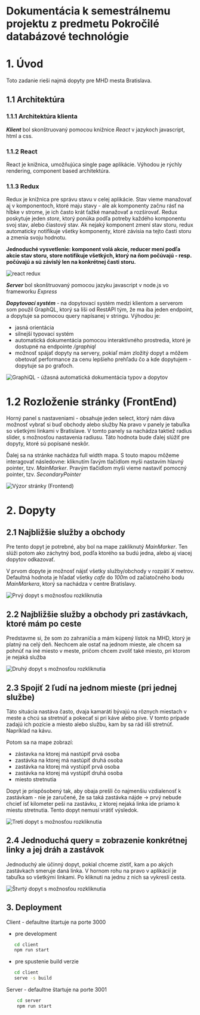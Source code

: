 
# Dokumentácia k semestrálnemu projektu z predmetu Pokročilé databázové technológie


# 1. Úvod

Toto zadanie rieši najmä dopyty pre MHD mesta Bratislava.

## 1.1 Architektúra

### 1.1.1 Architektúra klienta
***Klient*** bol skonštruovaný pomocou knižnice *React* v jazykoch javascript, html a css.

### 1.1.2 React
React je knižnica, umožňujúca single page aplikácie. Výhodou je rýchly rendering, component based architektúra.

### 1.1.3 Redux
Redux je knižnica pre správu stavu v celej aplikácie. Stav vieme manažovať aj v komponentoch, ktoré maju stavy - ale ak komponenty začnu rásť na hĺbke v strome, je ich často krát ťažké manažovať a rozširovať. Redux poskytuje jeden *store*, ktorý ponúka podľa potreby každého komponentu svoj stav, alebo čiastový stav.
Ak nejaký komponent zmení stav storu, redux automaticky notifikuje všetky komponenty, ktoré závisia na tejto časti storu a zmenia svoju hodnotu.

**Jednoduché vysvetlenie: komponent volá akcie, reducer mení podľa akcie stav storu, store notifikuje všetkých, ktorý na ňom počúvajú - resp. počúvajú a sú závislý len na konkrétnej časti storu.**


![react redux](https://cdn-images-1.medium.com/max/1600/1*2FrT8oMXswVWiVEfBCXlAQ.png)


***Server*** bol skonštruovaný pomocou jazyku javascript v node.js vo frameworku *Express*

***Dopytovací systém*** - na dopytovací systém medzi klientom a serverom som použil GraphQL, ktorý sa líši od RestAPI tým, že ma iba jeden endpoint, a dopytuje sa pomocou query napísanej v stringu. Výhodou je: 

- jasná orientácia 
- silnejší typovací systém 
- automatická dokumentácia pomocou interaktívného prostredia, ktoré je dostupné na endpointe */graphiql*
- možnosť spájať dopyty na servery, pokiaľ mám zložitý dopyt a môžem obetovať performance za cenu lepšieho prehľadu čo a kde dopytujem - dopytuje sa po grafoch.

![GraphiQL - úžasná automatická dokumentácia typov a dopytov](automatic_documentation.png)


# 1.2 Rozloženie stránky (FrontEnd)

Horný panel s nastaveniami - obsahuje jeden select, ktorý nám dáva možnosť vybrať si buď obchody alebo služby
Na pravo v panely je tabuľka so všetkými linkami v Bratislave.
V tomto panely sa nachádza taktiež radius slider, s možnosťou nastavenia radiusu. Táto hodnota bude ďalej slúžiť pre dopyty, ktoré sú popísané neskôr.


Ďalej sa na stránke nachádza full width mapa. S touto mapou môžeme interagovať následovne: kliknutím ľavým tlačidlom myši
nastavím hlavný pointer, tzv. *MainMarker*. Pravým tlačidlom myši vieme nastaviť pomocný pointer, tzv. *SecondaryPointer*


![Výzor stránky (Frontend)](app.png)


# 2. Dopyty

## 2.1 Najbližšie služby a obchody

Pre tento dopyt je potrebné, aby bol na mape zakliknutý *MainMarker*. Ten slúži potom ako záchytný bod, podľa ktorého sa budú jedna, alebo aj viacej dopytov odkazovať.

V prvom dopyte je možnosť nájsť všetky služby/obchody v rozpätí *X* metrov. Defaultná hodnota je hľadať všetky *cafe* do *100*m od začiatočného bodu *MainMarkera*, ktorý sa nachádza v centre Bratislavy.

![Prvý dopyt s možnosťou rozkliknutia](first_query.png)

## 2.2 Najbližšie služby a obchody pri zastávkach, ktoré mám po ceste

Predstavme si, že som zo zahraničia a mám kúpený lístok na MHD, ktorý je platný na celý deň. Nechcem ale ostať na jednom mieste, ale chcem sa pohnúť na iné miesto v meste, pričom chcem zvoliť také miesto, pri ktorom je nejaká služba

![Druhý dopyt s možnosťou rozkliknutia](second_query.png)

## 2.3 Spojiť 2 ľudí na jednom mieste (pri jednej službe)

Táto situácia nastáva často, dvaja kamaráti bývajú na rôznych miestach v meste a chcú sa stretnúť a pokecať si pri káve alebo pive. V tomto prípade zadajú ich pozície a miesto alebo službu, kam by sa rád išli stretnúť. Napríklad na kávu.

Potom sa na mape zobrazí:
- zástavka na ktorej má nastúpiť prvá osoba
- zastávka na ktorej má nastúpiť druhá osoba
- zastávka na ktorej má vystúpiť prvá osoba
- zastávka na ktorej má vystúpiť druhá osoba
- miesto stretnutia

Dopyt je prispôsobený tak, aby obaja prešli čo najmenšiu vzdialenosť k zastávkam - nie je zaručené, že sa taká zastávka nájde -> prvý nebude chcieť ísť kilometer peši na zastávku, z ktorej nejaká linka ide priamo k miestu stretnutia. Tento dopyt nemusí vrátiť výsledok.

![Tretí dopyt s možnosťou rozkliknutia](third_query.png)

## 2.4 Jednoduchá query = zobrazenie konkrétnej linky a jej dráh a zastávok

Jednoduchý ale účinný dopyt, pokial chceme zistiť, kam a po akých zastávkach smeruje daná linka.
V hornom rohu na pravo v aplikácií je tabuľka so všetkými linkami. Po kliknuti na jednu z nich sa vykreslí cesta.

![Štvrtý dopyt s možnosťou rozkliknutia](fourth_query.png)

## 3. Deployment

Client - defaultne štartuje na porte 3000

 - pre development 
 ```bash
 	cd client
 	npm run start
 ```
 - pre spustenie build verzie
 ```bash
 	cd client
 	serve -s build
 ```

Server - defaultne štartuje na porte 3001
```bash
	cd server
	npm run start
```